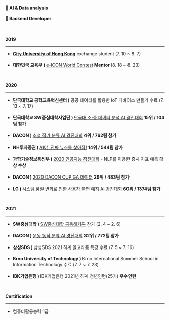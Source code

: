 <!--
**allan02/allan02** is a ✨ _special_ ✨ repository because its `README.md` (this file) appears on your GitHub profile.

Here are some ideas to get you started:

- 🔭 I’m currently working on ...
- 🌱 I’m currently learning ...
- 👯 I’m looking to collaborate on ...
- 🤔 I’m looking for help with ...
- 💬 Ask me about ...
- 📫 How to reach me: ...
- 😄 Pronouns: ...
- ⚡ Fun fact: ...
-->  
<br>
<strong>🌱 AI & Data analysis</strong><br><br>
<strong>🌱 Backend Developer</strong><br><br><br>

<strong>2019</strong><hr/>
<ul>
  <li><a href="https://www.cityu.edu.hk/"><strong>City University of Hong Kong</strong></a> exchange student (7. 10 ~ 8. 7)</li><br>
  <li><strong>대한민국 교육부 ) </strong><a href="http://e-icon.or.kr/ko/">e-ICON World Contest</a><strong> Mentor </strong>(8. 18 ~ 8. 23)</li>
</ul><br>

<strong>2020</strong><hr/>
<ul>
  <li><strong>단국대학교 공학교육혁신센터 ) </strong>공공 데이터를 활용한 IoT 디바이스 만들기 수료 (7. 13 ~ 7. 17)</li><br>
  <li><strong>단국대학교 SW중심대학사업단 ) </strong><a href="https://dacon.io/competitions/official/235638/overview/description">단국대 소·중 데이터 분석 AI 경진대회</a> <strong>15위 / 104팀 참가</strong></li><br>
  <li><strong>DACON ) </strong><a href="https://dacon.io/competitions/official/235670/overview/description">소설 작가 분류 AI 경진대회</a> <strong>4위 / 762팀 참가</strong></li><br>
  <li><strong>NH투자증권 ) </strong><a href="https://dacon.io/competitions/official/235658/overview/description">AI야, 진짜 뉴스를 찾아줘!</a> <strong>14위 / 544팀 참가</strong></li><br>
  <li><strong>과학기술정보통신부 ) </strong><a href="https://www.dankook.ac.kr/web/kor/dku-today?p_p_id=Bbs_WAR_bbsportlet&p_p_lifecycle=0&p_p_state=normal&p_p_mode=view&_Bbs_WAR_bbsportlet_action=view_message&_Bbs_WAR_bbsportlet_messageId=731058">2020 인공지능 경진대회</a> - NLP를 이용한 증시 지표 예측 <strong>대상 수상</strong></li><br>
  <li><strong>DACON ) </strong><a href="https://dacon.io/competitions/official/235683/overview/description">2020 DACON CUP GA 데이터</a> <strong>29위 / 483팀 참가</strong></li><br>
  <li><strong>LG ) </strong><a href="https://dacon.io/competitions/official/235687/overview/description">시스템 품질 변화로 인한 사용자 불편 예지 AI 경진대회</a> <strong>60위 / 1374팀 참가</strong></li>
</ul><br>

<strong>2021</strong><hr/>
<ul>
  <li><strong>SW중심대학 ) </strong><a href="https://swhackathon.com/">SW중심대학 공동해커톤</a> 참가 (2. 4 ~ 2. 6)</li><br>
  <li><strong>DACON ) </strong><a href="https://dacon.io/competitions/official/235689/overview/description">운동 동작 분류 AI 경진대회</a> <strong>32위 / 772팀 참가</strong></li><br>
  <li><strong>삼성SDS ) </strong>삼성SDS 2021 하계 알고리즘 특강 수료 (7. 5 ~ 7. 16)</li><br>
  <li><strong>Brno University of Technology ) </strong>Brno International Summer School in Information Technology 수료 (7. 7 ~ 7. 23)</li><br>
  <li><strong>IBK기업은행 ) </strong>IBK기업은행 2021년 하계 청년인턴(25기) <strong>우수인턴</strong></li>
</ul><br>

<strong>Certification</strong><hr/>
<ul>
  <li>컴퓨터활용능력 1급</li><br>
</ul>

